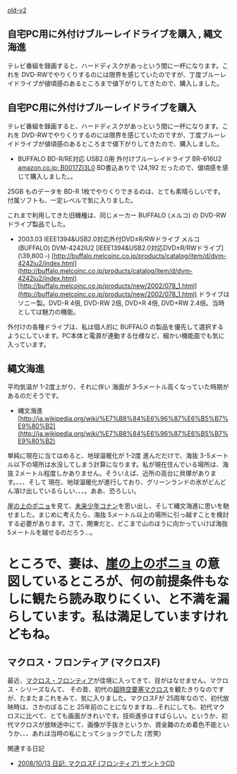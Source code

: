 [old-v2](ig080922-orig.html)

## 自宅PC用に外付けブルーレイドライブを購入 , 縄文海進

テレビ番組を録画すると、ハードディスクがあっという間に一杯になります。これを DVD-RWでやりくりするのには限界を感じていたのですが、丁度ブルーレイドライブが値頃感のあるところまで値下がりしてきたので、購入しました。


## 自宅PC用に外付けブルーレイドライブを購入

テレビ番組を録画すると、ハードディスクがあっという間に一杯になります。これを DVD-RWでやりくりするのには限界を感じていたのですが、丁度ブルーレイドライブが値頃感のあるところまで値下がりしてきたので、購入しました。


* BUFFALO BD-R/RE対応 USB2.0用 外付けブルーレイドライブ BR-616U2
  [amazon.co.jp: B0017ZI3L0](http://www.amazon.co.jp/exec/obidos/ASIN/B0017ZI3L0/igapyondiary-22)
  BD書込ありで \24,192 だったので、値頃感を感じて購入しました。。

25GB ものデータを BD-R 1枚でやりくりできるのは、とても素晴らしいです。付属ソフトも、一定レベルで気に入りました。

これまで利用してきた旧機種は、同じメーカー BUFFALO (メルコ) の DVD-RWドライブ製品でした。


* 2003.03 IEEE1394&USB2.0対応外付DVD±R/RWドライブ
  メルコ(BUFFALO) DVM-4242IU2 [IEEE1394&USB2.0対応DVD±R/RWドライブ] (\39,800.-)
  [http://buffalo.melcoinc.co.jp/products/catalog/item/d/dvm-4242iu2/index.html](http://buffalo.melcoinc.co.jp/products/catalog/item/d/dvm-4242iu2/index.html)
  [http://buffalo.melcoinc.co.jp/products/new/2002/078_1.html](http://buffalo.melcoinc.co.jp/products/new/2002/078_1.html)
  ドライブはソニー製。DVD-R 4倍, DVD-RW 2倍, DVD+R 4倍, DVD+RW 2.4倍。当時としては魅力の機能。
  

外付けの各種ドライブは、私は個人的に BUFFALO の製品を優先して選択するようにしています。PC本体と電源が連動する仕様など、細かい機能面でも気に入っています。

## 縄文海進

平均気温が 1-2度上がり、それに伴い 海面が 3-5メートル高くなっていた時期があるのだそうです。


* 縄文海進
  [http://ja.wikipedia.org/wiki/%E7%B8%84%E6%96%87%E6%B5%B7%E9%80%B2](http://ja.wikipedia.org/wiki/%E7%B8%84%E6%96%87%E6%B5%B7%E9%80%B2)

単純に現在に当てはめると、地球温暖化が 1-2度 進んだだけで、海抜 3-5メートル以下の場所は水没してしまう計算になります。私が現在住んでいる場所は、海抜
2メートル程度しかありません。そういえば、近所の高台に貝塚があります。、、、そして 現在、地球温暖化が進行しており、グリーンランドの氷がどんどん溶け出しているらしい、、、。ああ、恐ろしい。

[崖の上のポニョ](http://www.ghibli.jp/ponyo/)を見て、[未来少年コナン](http://www.nippon-animation.co.jp/na/conan/)を思い出し、そして縄文海進に思いを馳せました。まじめに考えたら、海抜 5メートル以上の場所に引っ越すことを検討する必要があります。さて、関東だと、どこまで山のほうに向かっていけば海抜
5メートルを越せるのだろう…。
# ところで、妻は、[崖の上のポニョ](http://www.ghibli.jp/ponyo/) の意図しているところが、何の前提条件もなしに観たら読み取りにくい、と不満を漏らしています。私は満足していますけれどもね。

## マクロス・フロンティア (マクロスF)

最近、[マクロス・フロンティア](http://www.macrossf.com/)が佳境に入ってきて、目がはなせません。マクロス・シリーズなんて、 その昔、初代の[超時空要塞マクロス](http://ja.wikipedia.org/wiki/%E8%B6%85%E6%99%82%E7%A9%BA%E8%A6%81%E5%A1%9E%E3%83%9E%E3%82%AF%E3%83%AD%E3%82%B9)を観たきりなのですが、たまたまこれをみて、気に入りました。マクロスFが 25周年なので、初代放映時は、さかのぼること 25年前のことになりますね…それにしても、初代マクロスに比べて、とても画面がきれいです。技術進歩はすばらしい。というか、初代マクロスが放映途中にて、画像が手抜きというか、資金難のため着色不能というか、、、あれは当時の私にとってショックでした
(苦笑)

関連する日記


* [2008/10/13 日記: マクロスF (フロンティア) サントラCD](ig081013.html)